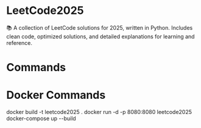 # LeetCode2025
📚 A collection of LeetCode solutions for 2025, written in Python. Includes clean code, optimized solutions, and detailed explanations for learning and reference.

# Commands 
# Docker Commands 
docker build -t leetcode2025 .
docker run -d -p 8080:8080 leetcode2025
docker-compose up --build  